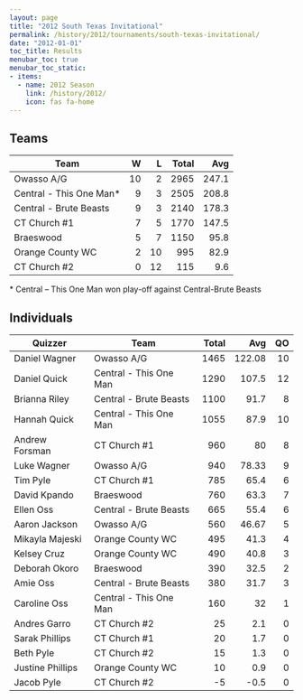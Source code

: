 ```yaml
---
layout: page
title: "2012 South Texas Invitational"
permalink: /history/2012/tournaments/south-texas-invitational/
date: "2012-01-01"
toc_title: Results
menubar_toc: true
menubar_toc_static:
- items:
  - name: 2012 Season
    link: /history/2012/
    icon: fas fa-home
---
```


## Teams

| Team                     |    W |    L | Total |   Avg |
| ------------------------ | ---: | ---: | ----: | ----: |
| Owasso A/G               |   10 |    2 |  2965 | 247.1 |
| Central - This One Man* |    9 |    3 |  2505 | 208.8 |
| Central - Brute Beasts   |    9 |    3 |  2140 | 178.3 |
| CT Church #1             |    7 |    5 |  1770 | 147.5 |
| Braeswood                |    5 |    7 |  1150 |  95.8 |
| Orange County WC         |    2 |   10 |   995 |  82.9 |
| CT Church #2             |    0 |   12 |   115 |   9.6 |

\* Central – This One Man won play-off against Central-Brute Beasts

## Individuals

| Quizzer          | Team                   | Total |    Avg |   QO |
| ---------------- | ---------------------- | ----: | -----: | ---: |
| Daniel Wagner    | Owasso A/G             |  1465 | 122.08 |   10 |
| Daniel Quick     | Central - This One Man |  1290 |  107.5 |   12 |
| Brianna Riley    | Central - Brute Beasts |  1100 |   91.7 |    8 |
| Hannah Quick     | Central - This One Man |  1055 |   87.9 |   10 |
| Andrew Forsman   | CT Church #1           |   960 |     80 |    8 |
| Luke Wagner      | Owasso A/G             |   940 |  78.33 |    9 |
| Tim Pyle         | CT Church #1           |   785 |   65.4 |    6 |
| David Kpando     | Braeswood              |   760 |   63.3 |    7 |
| Ellen Oss        | Central - Brute Beasts |   665 |   55.4 |    6 |
| Aaron Jackson    | Owasso A/G             |   560 |  46.67 |    5 |
| Mikayla Majeski  | Orange County WC       |   495 |   41.3 |    4 |
| Kelsey Cruz      | Orange County WC       |   490 |   40.8 |    3 |
| Deborah Okoro    | Braeswood              |   390 |   32.5 |    2 |
| Amie Oss         | Central - Brute Beasts |   380 |   31.7 |    3 |
| Caroline Oss     | Central - This One Man |   160 |     32 |    1 |
| Andres Garro     | CT Church #2           |    25 |    2.1 |    0 |
| Sarak Phillips   | CT Church #1           |    20 |    1.7 |    0 |
| Beth Pyle        | CT Church #2           |    15 |    1.3 |    0 |
| Justine Phillips | Orange County WC       |    10 |    0.9 |    0 |
| Jacob Pyle       | CT Church #2           |    -5 |   -0.5 |    0 |

